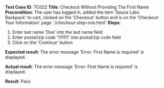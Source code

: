 **Test Case ID**: TC022
**Title**: Checkout Without Providing The First Name
**Precondition**: The user has logged in, added the item 'Sauce Labs Backpack' to cart, clicked on the 'Checkout' button and is on the 'Checkout: Your Information' page './checkout-step-one.html'
**Steps**:
1. Enter last name 'Doe' into the last name field
2. Enter postal/zip code '111111' into postal/zip code field
3. Click on the 'Continue' button

**Expected result**: The error message 'Error: First Name is required' is displayed.

**Actual result**: The error message 'Error: First Name is required' is displayed.

**Result**: Pass